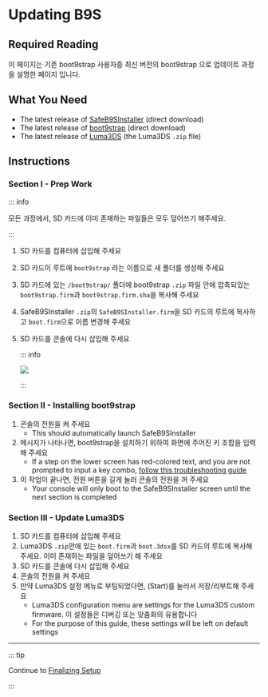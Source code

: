 # Updating B9S

## Required Reading

이 페이지는 기존 boot9strap 사용자중 최신 버전의 boot9strap 으로 업데이트 과정을 설명한 페이지 입니다.

## What You Need

- The latest release of [SafeB9SInstaller](https://github.com/d0k3/SafeB9SInstaller/releases/download/v0.0.7/SafeB9SInstaller-20170605-122940.zip) (direct download)
- The latest release of [boot9strap](https://github.com/SciresM/boot9strap/releases/download/1.4/boot9strap-1.4.zip) (direct download)
- The latest release of [Luma3DS](https://github.com/LumaTeam/Luma3DS/releases/latest) (the Luma3DS `.zip` file)

## Instructions

### Section I - Prep Work

::: info

모든 과정에서, SD 카드에 이미 존재하는 파일들은 모두 덮어쓰기 해주세요.

:::

1. SD 카드를 컴퓨터에 삽입해 주세요
2. SD 카드이 루트에 `boot9strap` 라는 이름으로 새 폴더를 생성해 주세요
3. SD 카드에 있는 `/boot9strap/` 폴더에 boot9strap `.zip` 파일 안에 압축되있는 `boot9strap.firm`과 `boot9strap.firm.sha`을 복사해 주세요
4. SafeB9SInstaller `.zip`의 `SafeB9SInstaller.firm`을 SD 카드의 루트에 복사하고 `boot.firm`으로 이름 변경해 주세요
5. SD 카드를 콘솔에 다시 삽입해 주세요

   ::: info

   ![](/images/screenshots/updateb9s-root-layout.png)

   :::

### Section II - Installing boot9strap

1. 콘솔의 전원을 켜 주세요
   - This should automatically launch SafeB9SInstaller
2. 메시지가 나타나면, boot9strap을 설치하기 위하여 화면에 주어진 키 조합을 입력해 주세요
   - If a step on the lower screen has red-colored text, and you are not prompted to input a key combo, [follow this troubleshooting guide](troubleshooting#issues-with-safeb9sinstaller)
3. 이 작업이 끝나면, 전원 버튼을 길게 눌러 콘솔의 전원을 꺼 주세요
   - Your console will only boot to the SafeB9SInstaller screen until the next section is completed

### Section III - Update Luma3DS

1. SD 카드를 컴퓨터에 삽입해 주세요
2. Luma3DS `.zip`안에 있는 `boot.firm`과 `boot.3dsx`를 SD 카드의 루트에 복사해 주세요. 이미 존재하는 파일을 덮어쓰기 해 주세요
3. SD 카드를 콘솔에 다시 삽입해 주세요
4. 콘솔의 전원을 켜 주세요
5. 만약 Luma3DS 설정 메뉴로 부팅되었다면, (Start)를 눌러서 저장/리부트해 주세요
   - Luma3DS configuration menu are settings for the Luma3DS custom firmware. 이 설정들은 디버깅 또는 맞춤화의 유용합니다
   - For the purpose of this guide, these settings will be left on default settings

___

::: tip

Continue to [Finalizing Setup](finalizing-setup)

:::
